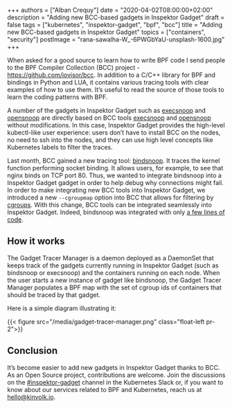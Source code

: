 +++
authors = ["Alban Crequy"]
date = "2020-04-02T08:00:00+02:00"
description = "Adding new BCC-based gadgets in Inspektor Gadget"
draft = false
tags = ["kubernetes", "inspektor-gadget", "bpf", "bcc"]
title = "Adding new BCC-based gadgets in Inspektor Gadget"
topics = ["containers", "security"]
postImage = "rana-sawalha-W_-6PWGbYaU-unsplash-1600.jpg"
+++

When asked for a good source to learn how to write BPF code I send people to the BPF
Compiler Collection (BCC) project - https://github.com/iovisor/bcc. In addition to a
C/C++ library for BPF and bindings in Python and LUA, it contains various
tracing tools with clear examples of how to use them. It’s useful to read the
source of those tools to learn the coding patterns with BPF.

A number of the gadgets in Inspektor Gadget such as
[execsnoop](https://github.com/kinvolk/inspektor-gadget/blob/master/Documentation/demo-execsnoop.md)
and
[opensnoop](https://github.com/kinvolk/inspektor-gadget/blob/master/Documentation/demo-opensnoop.md)
are directly based on BCC tools
[execsnoop](https://github.com/iovisor/bcc/blob/master/tools/execsnoop_example.txt)
and
[opensnoop](https://github.com/iovisor/bcc/blob/master/tools/opensnoop_example.txt)
without modifications. In this case, Inspektor Gadget provides the high-level
kubectl-like user experience: users don’t have to install BCC on the nodes, no
need to ssh into the nodes, and they can use high level concepts like Kubernetes
labels to filter the traces.

Last month, BCC gained a new tracing tool:
[bindsnoop](https://github.com/iovisor/bcc/pull/2749). It traces the kernel
function performing socket binding. It allows users, for example, to see that
nginx binds on TCP port 80. Thus, we wanted to integrate bindsnoop into a
Inspektor Gadget gadget in order to help debug why connections might fail.  In
order to make integrating new BCC tools into Inspektor Gadget, we introduced a
new `--cgroupmap` option into BCC that allows for filtering by
[cgroups](https://github.com/iovisor/bcc/blob/master/docs/filtering_by_cgroups.md).
With this change, BCC tools can be integrated seamlessly into Inspektor Gadget.
Indeed, bindsnoop was integrated with only [a few lines of
code](https://github.com/kinvolk/inspektor-gadget/pull/35/files#diff-f616fa5f11da59a9ae7344d196bbf357R40-R43).

## How it works

The Gadget Tracer Manager is a daemon deployed as a DaemonSet that keeps track
of the gadgets currently running in Inspektor Gadget (such as bindsnoop or
execsnoop) and the containers running on each node. When the user starts
a new instance of gadget like bindsnoop, the Gadget Tracer Manager
populates a BPF map with the set of cgroup ids of containers that should be
traced by that gadget.

<div aria-hidden="true">
Here is a simple diagram illustrating it:

{{< figure src="/media/gadget-tracer-manager.png" class="float-left pr-2">}}
</div>

## Conclusion

It’s become easier to add new gadgets in Inspektor Gadget thanks to BCC.  As an
Open Source project, contributions are welcome. Join the discussions on the
[#inspektor-gadget](https://kubernetes.slack.com/messages/inspektor-gadget/)
channel in the Kubernetes Slack or, if you want to know about our services
related to BPF and Kubernetes, reach us at
[hello@kinvolk.io](mailto:hello@kinvolk.io).
